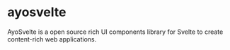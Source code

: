 # ayosvelte
AyoSvelte is a open source rich UI components library for Svelte to  create content-rich web applications.
